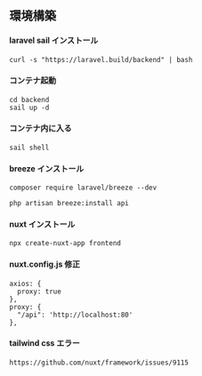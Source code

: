 ## 環境構築
#### laravel sail インストール
```
curl -s "https://laravel.build/backend" | bash
```

#### コンテナ起動
```
cd backend
sail up -d
```

#### コンテナ内に入る
```
sail shell
```

#### breeze インストール
```
composer require laravel/breeze --dev

php artisan breeze:install api
```

#### nuxt インストール
```
npx create-nuxt-app frontend
```

#### nuxt.config.js 修正
```
axios: {
  proxy: true
},
proxy: {
  "/api": 'http://localhost:80'
},
```
#### tailwind css エラー
```
https://github.com/nuxt/framework/issues/9115
```

